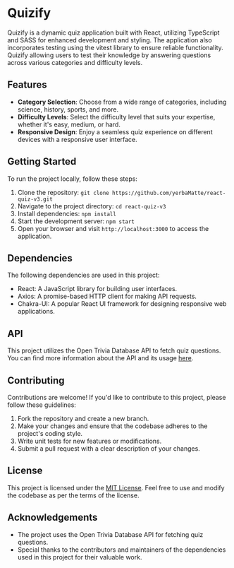 # Quizify

Quizify is a dynamic quiz application built with React, utilizing TypeScript and SASS for enhanced development and styling. The application also incorporates testing using the vitest library to ensure reliable functionality. Quizify allowing users to test their knowledge by answering questions across various categories and difficulty levels. 

## Features

- **Category Selection**: Choose from a wide range of categories, including science, history, sports, and more.
- **Difficulty Levels**: Select the difficulty level that suits your expertise, whether it's easy, medium, or hard.
- **Responsive Design**: Enjoy a seamless quiz experience on different devices with a responsive user interface.

## Getting Started

To run the project locally, follow these steps:

1. Clone the repository: `git clone https://github.com/yerbaMatte/react-quiz-v3.git`
2. Navigate to the project directory: `cd react-quiz-v3`
3. Install dependencies: `npm install`
4. Start the development server: `npm start`
5. Open your browser and visit `http://localhost:3000` to access the application.

## Dependencies

The following dependencies are used in this project:

- React: A JavaScript library for building user interfaces.
- Axios: A promise-based HTTP client for making API requests.
- Chakra-UI: A popular React UI framework for designing responsive web applications.

## API

This project utilizes the Open Trivia Database API to fetch quiz questions. You can find more information about the API and its usage [here](https://opentdb.com/).

## Contributing

Contributions are welcome! If you'd like to contribute to this project, please follow these guidelines:

1. Fork the repository and create a new branch.
2. Make your changes and ensure that the codebase adheres to the project's coding style.
3. Write unit tests for new features or modifications.
4. Submit a pull request with a clear description of your changes.

## License

This project is licensed under the [MIT License](https://opensource.org/licenses/MIT). Feel free to use and modify the codebase as per the terms of the license.

## Acknowledgements

- The project uses the Open Trivia Database API for fetching quiz questions.
- Special thanks to the contributors and maintainers of the dependencies used in this project for their valuable work.
